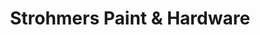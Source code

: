 ---
title: "Strohmers Paint & Hardware"
url: /parkville/strohmers-paint-and-hardware/
shop: doityourself
---